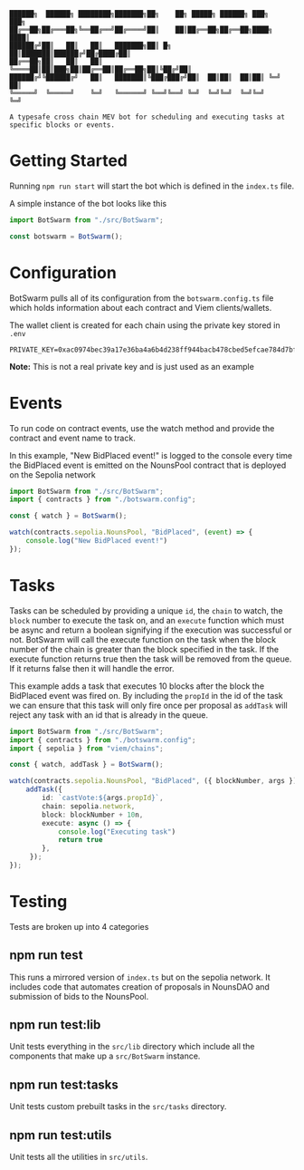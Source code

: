 ```
██████╗  ██████╗ ████████╗███████╗██╗    ██╗ █████╗ ██████╗ ███╗   ███╗
██╔══██╗██╔═══██╗╚══██╔══╝██╔════╝██║    ██║██╔══██╗██╔══██╗████╗ ████║
██████╔╝██║   ██║   ██║   ███████╗██║ █╗ ██║███████║██████╔╝██╔████╔██║
██╔══██╗██║   ██║   ██║   ╚════██║██║███╗██║██╔══██║██╔══██╗██║╚██╔╝██║
██████╔╝╚██████╔╝   ██║   ███████║╚███╔███╔╝██║  ██║██║  ██║██║ ╚═╝ ██║
╚═════╝  ╚═════╝    ╚═╝   ╚══════╝ ╚══╝╚══╝ ╚═╝  ╚═╝╚═╝  ╚═╝╚═╝     ╚═╝

A typesafe cross chain MEV bot for scheduling and executing tasks at specific blocks or events.
```

# Getting Started

Running `npm run start` will start the bot which is defined in the `index.ts` file.

A simple instance of the bot looks like this

```typescript
import BotSwarm from "./src/BotSwarm";

const botswarm = BotSwarm();
```

# Configuration

BotSwarm pulls all of its configuration from the `botswarm.config.ts` file which holds information about each contract and Viem clients/wallets.

The wallet client is created for each chain using the private key stored in `.env`

```env
PRIVATE_KEY=0xac0974bec39a17e36ba4a6b4d238ff944bacb478cbed5efcae784d7bf4f2ff80
```
**Note:** This is not a real private key and is just used as an example

# Events

To run code on contract events, use the watch method and provide the contract and event name to track.

In this example, "New BidPlaced event!" is logged to the console every time the BidPlaced event is emitted on the NounsPool contract that is deployed on the Sepolia network

```typescript
import BotSwarm from "./src/BotSwarm";
import { contracts } from "./botswarm.config";

const { watch } = BotSwarm();

watch(contracts.sepolia.NounsPool, "BidPlaced", (event) => {
    console.log("New BidPlaced event!")
});
```

# Tasks

Tasks can be scheduled by providing a unique `id`, the `chain` to watch, the `block` number to execute the task on, and an `execute` function which must be async and return a boolean signifying if the execution was successful or not. BotSwarm will call the execute function on the task when the block number of the chain is greater than the block specified in the task. If the execute function returns true then the task will be removed from the queue. If it returns false then it will handle the error.

This example adds a task that executes 10 blocks after the block the BidPlaced event was fired on. By including the `propId` in the id of the task we can ensure that this task will only fire once per proposal as `addTask` will reject any task with an id that is already in the queue.

```typescript
import BotSwarm from "./src/BotSwarm";
import { contracts } from "./botswarm.config";
import { sepolia } from "viem/chains";

const { watch, addTask } = BotSwarm();

watch(contracts.sepolia.NounsPool, "BidPlaced", ({ blockNumber, args }) => {
    addTask({
        id: `castVote:${args.propId}`,
        chain: sepolia.network,
        block: blockNumber + 10n,
        execute: async () => {
            console.log("Executing task")
            return true
        },
     });
});
```

# Testing

Tests are broken up into 4 categories

## npm run test

This runs a mirrored version of `index.ts` but on the sepolia network. It includes code that automates creation of proposals in NounsDAO and submission of bids to the NounsPool.

## npm run test:lib

Unit tests everything in the `src/lib` directory which include all the components that make up a `src/BotSwarm` instance.

## npm run test:tasks

Unit tests custom prebuilt tasks in the `src/tasks` directory.

## npm run test:utils

Unit tests all the utilities in `src/utils`.
